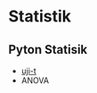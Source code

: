 # Statistik

## Pyton Statisik 
* [uji-t](https://github.com/AhmadFirmanto/Statistik/blob/main/t_stat.ipynb)
* ANOVA 
